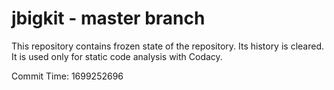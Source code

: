 # jbigkit - master branch

This repository contains frozen state of the repository.
Its history is cleared. It is used only for static code
analysis with Codacy.

Commit Time: 1699252696
